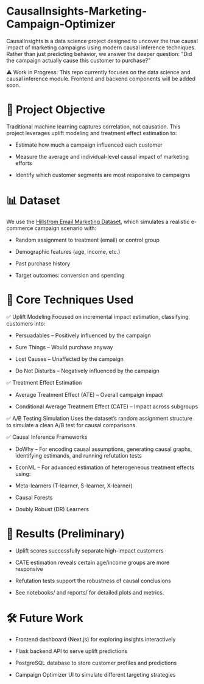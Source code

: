# CausalInsights-Marketing-Campaign-Optimizer
CausalInsights is a data science project designed to uncover the true causal impact of marketing campaigns using modern causal inference techniques. Rather than just predicting behavior, we answer the deeper question: "Did the campaign actually cause this customer to purchase?"

⚠️ Work in Progress: This repo currently focuses on the data science and causal inference module. Frontend and backend components will be added soon.

# **📌 Project Objective**
Traditional machine learning captures correlation, not causation.
This project leverages uplift modeling and treatment effect estimation to:

- Estimate how much a campaign influenced each customer

- Measure the average and individual-level causal impact of marketing efforts

- Identify which customer segments are most responsive to campaigns

# **📊 Dataset**
We use the [Hillstrom Email Marketing Dataset](https://www.kaggle.com/datasets/bofulee/kevin-hillstrom-minethatdata-e-mailanalytics), which simulates a realistic e-commerce campaign scenario with:

- Random assignment to treatment (email) or control group

- Demographic features (age, income, etc.)

- Past purchase history

- Target outcomes: conversion and spending

# **🧠 Core Techniques Used**

✅ Uplift Modeling
Focused on incremental impact estimation, classifying customers into:

- Persuadables – Positively influenced by the campaign

- Sure Things – Would purchase anyway

- Lost Causes – Unaffected by the campaign

- Do Not Disturbs – Negatively influenced by the campaign

✅ Treatment Effect Estimation
- Average Treatment Effect (ATE) – Overall campaign impact

- Conditional Average Treatment Effect (CATE) – Impact across subgroups

✅ A/B Testing Simulation
Uses the dataset’s random assignment structure to simulate a clean A/B test for causal comparisons.

✅ Causal Inference Frameworks
- DoWhy – For encoding causal assumptions, generating causal graphs, identifying estimands, and running refutation tests

- EconML – For advanced estimation of heterogeneous treatment effects using:

- Meta-learners (T-learner, S-learner, X-learner)

- Causal Forests

- Doubly Robust (DR) Learners

# **🚀 Results (Preliminary)**
- Uplift scores successfully separate high-impact customers

- CATE estimation reveals certain age/income groups are more responsive

- Refutation tests support the robustness of causal conclusions

- See notebooks/ and reports/ for detailed plots and metrics.

# **🛠️ Future Work**

- Frontend dashboard (Next.js) for exploring insights interactively

- Flask backend API to serve uplift predictions

- PostgreSQL database to store customer profiles and predictions

- Campaign Optimizer UI to simulate different targeting strategies




